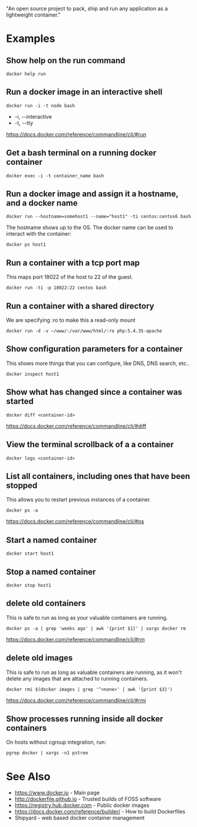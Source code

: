 "An open source project to pack, ship and run any application as a lightweight container."

# Examples

## Show help on the run command

```
docker help run
```

## Run a docker image in an interactive shell

```
docker run -i -t node bash
```

- -i, --interactive
- -t, --tty

<https://docs.docker.com/reference/commandline/cli/#run>

## Get a bash terminal on a running docker container

```
docker exec -i -t container_name bash
```

## Run a docker image and assign it a hostname, and a docker name

```
docker run --hostname=somehost1 --name="host1" -ti centos:centos6 bash
```

The hostname shows up to the OS. The docker name can be used to interact with the container:

```
docker ps host1
```

## Run a container with a tcp port map

This maps port 18022 of the host to 22 of the guest.

```
docker run -ti -p 18022:22 centos bash
```

## Run a container with a shared directory

We are specifying :ro to make this a read-only mount

```
docker run -d -v ~/www/:/var/www/html/:ro php:5.4.35-apache
```

## Show configuration parameters for a container

This shows more things that you can configure, like DNS, DNS search, etc..

```
docker inspect host1
```

## Show what has changed since a container was started

```
docker diff <container-id>
```

<https://docs.docker.com/reference/commandline/cli/#diff>

## View the terminal scrollback of a a container

```
docker logs <container-id>
```

## List all containers, including ones that have been stopped

This allows you to restart previous instances of a container.

```
docker ps -a
```

<https://docs.docker.com/reference/commandline/cli/#ps>

## Start a named container

```
docker start host1
```

## Stop a named container

```
docker stop host1
```

## delete old containers

This is safe to run as long as your valuable containers are running.

```
docker ps -a | grep 'weeks ago' | awk '{print $1}' | xargs docker rm
```

<https://docs.docker.com/reference/commandline/cli/#rm>

## delete old images

This is safe to run as long as valuable containers are running, as it won't delete any images that are attached to running containers.

```
docker rmi $(docker images | grep '^<none>' | awk '{print $3}')
```

<https://docs.docker.com/reference/commandline/cli/#rmi>

## Show processes running inside all docker containers

On hosts without cgroup integration, run:

```
pgrep docker | xargs -n1 pstree
```

# See Also

- <https://www.docker.io> - Main page
- <http://dockerfile.github.io> - Trusted builds of FOSS software
- <https://registry.hub.docker.com> - Public docker images
- <https://docs.docker.com/reference/builder/> - How to build Dockerfiles
- Shipyard - web based docker container management
